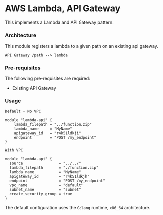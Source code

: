 # AWS Lambda, API Gateway

This implements a Lambda and API Gateway pattern.

### Architecture

This module registers a lambda to a given path on an existing api gateway.

```
API Gateway /path --> lambda
```

### Pre-requisites

The following pre-requisites are required:

- Existing API Gateway

### Usage

`Default - No VPC`
```hcl
module "lambda-api" {
    lambda_filepath = "../function.zip"
    lambda_name     = "MyName"
    apigateway_id   = "r4k51ldkji"
    endpoint        = "POST /my_endpoint"
}
```

`With VPC`
```hcl 
module "lambda-api" {
  source                = "../../"
  lambda_filepath       = "./function.zip"
  lambda_name           = "MyName"
  apigateway_id         = "r4k51ldkjh"
  endpoint              = "POST /my_endpoint"
  vpc_name              = "default"
  subnet_name           = "subnet"
  create_security_group = true
}
```

The default configuration uses the `Golang` runtime, `x86_64` architecture.